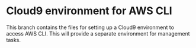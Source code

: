 # Cloud9 environment for AWS CLI
This branch contains the files for setting up a Cloud9 environment to access AWS CLI. This will provide a separate environment for management tasks.